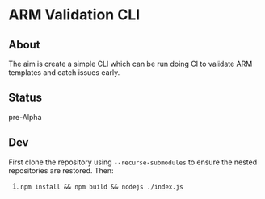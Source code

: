 # ARM Validation CLI

## About

The aim is create a simple CLI which can be run doing CI to validate ARM templates and catch issues early. 

## Status

pre-Alpha 

## Dev 

First clone the repository using `--recurse-submodules` to ensure the nested repositories are restored. Then:

1. `npm install && npm build && nodejs ./index.js` 